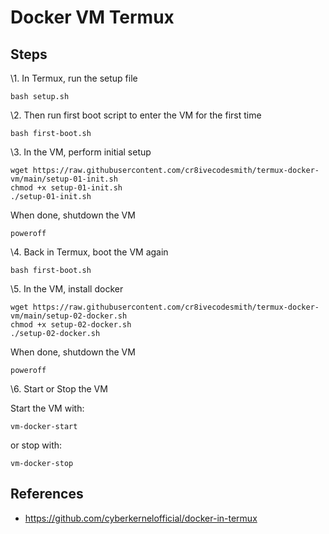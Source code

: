 # Docker VM Termux

## Steps

\1. In Termux, run the setup file

```shell
bash setup.sh
```

\2. Then run first boot script to enter the VM for the first time

```shell
bash first-boot.sh
```

\3. In the VM, perform initial setup

```shell
wget https://raw.githubusercontent.com/cr8ivecodesmith/termux-docker-vm/main/setup-01-init.sh
chmod +x setup-01-init.sh
./setup-01-init.sh
```

When done, shutdown the VM

```shell
poweroff
```

\4. Back in Termux, boot the VM again

```shell
bash first-boot.sh
```

\5. In the VM, install docker

```shell
wget https://raw.githubusercontent.com/cr8ivecodesmith/termux-docker-vm/main/setup-02-docker.sh
chmod +x setup-02-docker.sh
./setup-02-docker.sh
```

When done, shutdown the VM

```shell
poweroff
```

\6. Start or Stop the VM

Start the VM with:

```shell
vm-docker-start
```

or stop with:

```shell
vm-docker-stop
```

## References

- https://github.com/cyberkernelofficial/docker-in-termux
